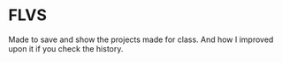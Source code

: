 # FLVS
Made to save and show the projects made for class.
And how I improved upon it if you check the history.
